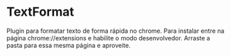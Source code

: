 # TextFormat
Plugin para formatar texto de forma rápida no chrome.
Para instalar entre na página chrome://extensions e habilite o modo desenvolvedor. Arraste a pasta para essa mesma página e aproveite.
